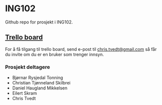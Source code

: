 # ING102
Github repo for prosjekt i ING102.

## [Trello board](https://trello.com/b/Ua4B1gDt/ing102)

For å få tilgang til trello board, send e-post til chris.tvedt@gmail.com så får du invite om du er en bruker som trenger innsyn.

### Prosjekt deltagere

- Bjørnar Rysjedal Tonning
- Christian Tjønneland Skilbrei
- Daniel Haugland Mikkelsen
- Eilert Skram
- Chris Tvedt
